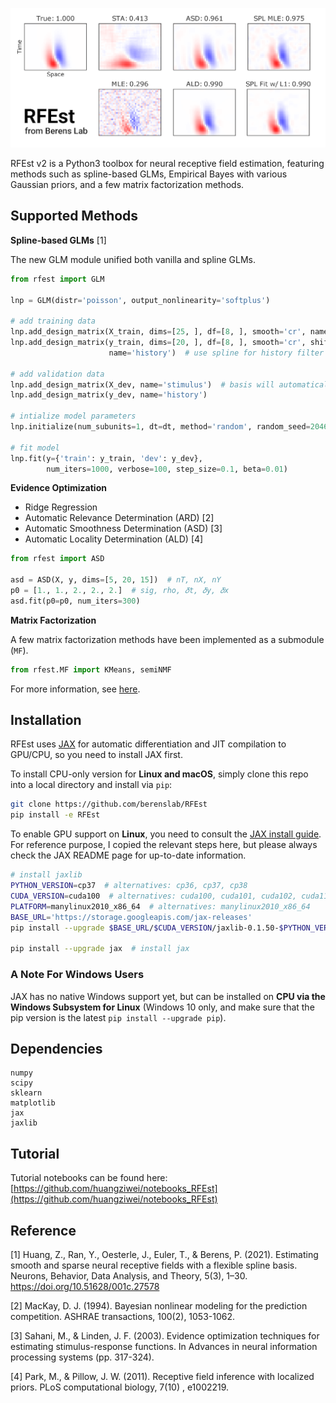 ![showcase](./misc/showcase.png)

RFEst v2 is a Python3 toolbox for neural receptive field estimation, featuring methods such as spline-based GLMs,
Empirical Bayes with various Gaussian priors, and a few matrix factorization methods.

## Supported Methods

**Spline-based GLMs** [1]

The new GLM module unified both vanilla and spline GLMs.

```python
from rfest import GLM

lnp = GLM(distr='poisson', output_nonlinearity='softplus')

# add training data
lnp.add_design_matrix(X_train, dims=[25, ], df=[8, ], smooth='cr', name='stimulus')  # use spline for stimulus filter
lnp.add_design_matrix(y_train, dims=[20, ], df=[8, ], smooth='cr', shift=1,
                      name='history')  # use spline for history filter

# add validation data
lnp.add_design_matrix(X_dev, name='stimulus')  # basis will automatically apply to dev set
lnp.add_design_matrix(y_dev, name='history')

# intialize model parameters
lnp.initialize(num_subunits=1, dt=dt, method='random', random_seed=2046)

# fit model
lnp.fit(y={'train': y_train, 'dev': y_dev},
        num_iters=1000, verbose=100, step_size=0.1, beta=0.01)
```

**Evidence Optimization**

* Ridge Regression
* Automatic Relevance Determination (ARD) [2]
* Automatic Smoothness Determination (ASD) [3]
* Automatic Locality Determination (ALD) [4]

```python
from rfest import ASD

asd = ASD(X, y, dims=[5, 20, 15])  # nT, nX, nY
p0 = [1., 1., 2., 2., 2.]  # sig, rho, 𝛿t, 𝛿y, 𝛿x
asd.fit(p0=p0, num_iters=300)
```

**Matrix Factorization**

A few matrix factorization methods have been implemented as a submodule (`MF`).

```python
from rfest.MF import KMeans, semiNMF
```

For more information, see [here](https://github.com/berenslab/RFEst/blob/master/rfest/MF/README.md).

## Installation

RFEst uses [JAX](https://github.com/google/jax) for automatic differentiation and JIT compilation to GPU/CPU, so you
need to install JAX first.

To install CPU-only version for **Linux and macOS**, simply clone this repo into a local directory and install
via `pip`:

```bash
git clone https://github.com/berenslab/RFEst
pip install -e RFEst
```

To enable GPU support on **Linux**, you need to consult
the [JAX install guide](https://github.com/google/jax#pip-installation). For reference purpose, I copied the relevant
steps here, but please always check the JAX README page for up-to-date information.

```bash
# install jaxlib
PYTHON_VERSION=cp37  # alternatives: cp36, cp37, cp38
CUDA_VERSION=cuda100  # alternatives: cuda100, cuda101, cuda102, cuda110
PLATFORM=manylinux2010_x86_64  # alternatives: manylinux2010_x86_64
BASE_URL='https://storage.googleapis.com/jax-releases'
pip install --upgrade $BASE_URL/$CUDA_VERSION/jaxlib-0.1.50-$PYTHON_VERSION-none-$PLATFORM.whl

pip install --upgrade jax  # install jax
```

### A Note For Windows Users

JAX has no native Windows support yet, but can be installed on **CPU via the Windows Subsystem for Linux** (Windows 10
only, and make sure that the pip version is the latest `pip install --upgrade pip`).

## Dependencies

    numpy
    scipy
    sklearn
    matplotlib
    jax
    jaxlib

## Tutorial

Tutorial notebooks can be found
here: [https://github.com/huangziwei/notebooks_RFEst](https://github.com/huangziwei/notebooks_RFEst)

## Reference

[1] Huang, Z., Ran, Y., Oesterle, J., Euler, T., & Berens, P. (2021). Estimating smooth and sparse neural receptive
fields with a flexible spline basis. Neurons, Behavior, Data Analysis, and Theory, 5(3),
1–30. https://doi.org/10.51628/001c.27578

[2] MacKay, D. J. (1994). Bayesian nonlinear modeling for the prediction competition. ASHRAE transactions, 100(2),
1053-1062.

[3] Sahani, M., & Linden, J. F. (2003). Evidence optimization techniques for estimating stimulus-response functions. In
Advances in neural information processing systems (pp. 317-324).

[4] Park, M., & Pillow, J. W. (2011). Receptive field inference with localized priors. PLoS computational biology, 7(10)
, e1002219.

